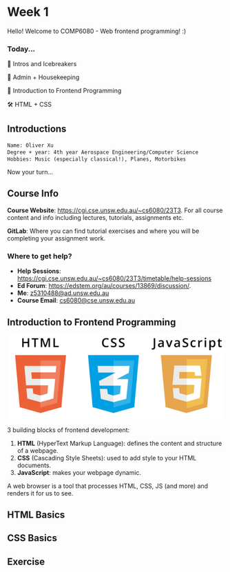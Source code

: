 # Week 1

Hello! Welcome to COMP6080 - Web frontend programming! :)

### Today...

🧊 Intros and Icebreakers

🏡 Admin + Housekeeping

🚀 Introduction to Frontend Programming

🛠️ HTML + CSS

## Introductions

```
Name: Oliver Xu
Degree + year: 4th year Aerospace Engineering/Computer Science
Hobbies: Music (especially classical!), Planes, Motorbikes
```

Now your turn...

## Course Info

**Course Website**: https://cgi.cse.unsw.edu.au/~cs6080/23T3. For all course content and info including lectures, tutorials, assignments etc.

**GitLab**: Where you can find tutorial exercises and where you will be completing your assignment work.

### Where to get help?

- **Help Sessions**: https://cgi.cse.unsw.edu.au/~cs6080/23T3/timetable/help-sessions
- **Ed Forum**: https://edstem.org/au/courses/13869/discussion/.
- **Me**: z5310488@ad.unsw.edu.au
- **Course Email**: cs6080@cse.unsw.edu.au

## Introduction to Frontend Programming

![HTML, CSS, JS](assets/image.png)

3 building blocks of frontend development:

1. **HTML** (HyperText Markup Language): defines the content and structure of a webpage.
2. **CSS** (Cascading Style Sheets): used to add style to your HTML documents.
3. **JavaScript**: makes your webpage dynamic.

A web browser is a tool that processes HTML, CSS, JS (and more) and renders it for us to see.

## HTML Basics

## CSS Basics

## Exercise
